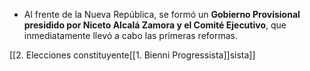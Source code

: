 - Al frente de la Nueva República, se formó un **Gobierno Provisional presidido por Niceto Alcalá Zamora y el Comité Ejecutivo**, que inmediatamente llevó a cabo las primeras reformas.

[[2. Elecciones constituyente[[1. Bienni Progressista]]sista]]